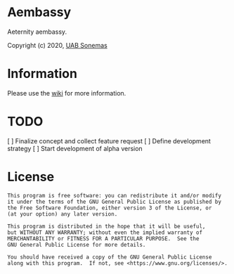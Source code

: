 # Aembassy
Aeternity aembassy.

Copyright (c) 2020, [UAB Sonemas](https://sonemas.com)

# Information

Please use the [wiki](https://github.com/sonemas/aembassy/wiki) for more information.

# TODO

[ ] Finalize concept and collect feature request
[ ] Define development strategy
[ ] Start development of alpha version

# License

    This program is free software: you can redistribute it and/or modify
    it under the terms of the GNU General Public License as published by
    the Free Software Foundation, either version 3 of the License, or
    (at your option) any later version.

    This program is distributed in the hope that it will be useful,
    but WITHOUT ANY WARRANTY; without even the implied warranty of
    MERCHANTABILITY or FITNESS FOR A PARTICULAR PURPOSE.  See the
    GNU General Public License for more details.

    You should have received a copy of the GNU General Public License
    along with this program.  If not, see <https://www.gnu.org/licenses/>.
